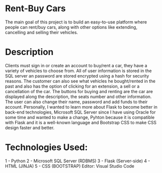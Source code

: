 # Rent-Buy Cars 
The main goal of this project is to build an easy-to-use platform where people can rent/buy cars, along with other options like extending, cancelling and selling their vehicles. 
# Description
Clients must sign in or create an account to buy/rent a car, they have a variety of vehicles to choose from. All of user information is stored in the SQL server an password are stored encrypted using a hash for security reasons. The customer can also see what vehicles he bought/rented in the past and also has the option of clicking for an extension, a sell or a cancellation of the car. The buttons for buying and renting are the car are displayed along the description, the seats number and other information. The user can also change their name, password and add funds to their account. Personally, I wanted to learn more about Flask to become better in back-end technologies, Microsoft SQL Server since I have using Oracle for some time and wanted to make a change, Pyhton because it is compatible with Flask and it is a well-known language and Bootstrap CSS to make CSS design faster and better.
# Technologies Used:
1 - Python
2 - Microsoft SQL Server (RDBMS)
3 - Flask (Server-side)
4 - HTML (JINJA)
5 - CSS (BOOTSTRAP)
Editor: Visual Studio Code
